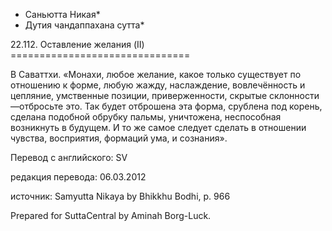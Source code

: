 * Саньютта Никая*
* Дутия чандаппахана сутта*

22\.112\. Оставление желания \(II\)
\=\=\=\=\=\=\=\=\=\=\=\=\=\=\=\=\=\=\=\=\=\=\=\=\=\=\=\=\=\=\=

В Саваттхи\. «Монахи, любое желание, какое только существует по отношению к форме, любую жажду, наслаждение, вовлечённость и цепляние, умственные позиции, приверженности, скрытые склонности—отбросьте это\. Так будет отброшена эта форма, срублена под корень, сделана подобной обрубку пальмы, уничтожена, неспособная возникнуть в будущем\. И то же самое следует сделать в отношении чувства, восприятия, формаций ума, и сознания»\.

Перевод с английского: SV

редакция перевода: 06\.03\.2012

источник: Samyutta Nikaya by Bhikkhu Bodhi, p\. 966

Prepared for SuttaCentral by Aminah Borg\-Luck\.